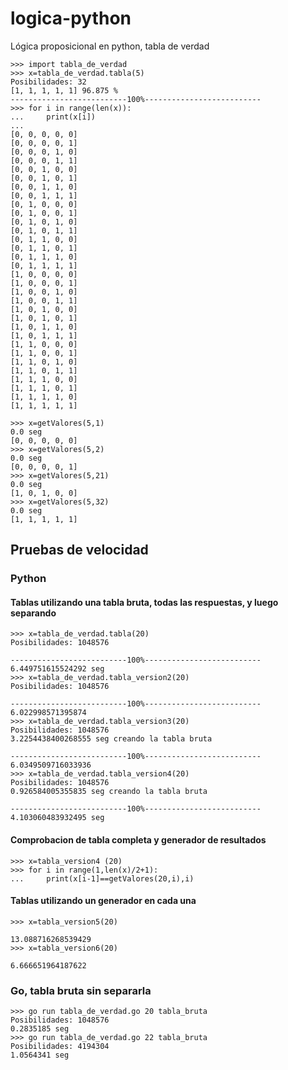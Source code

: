 # logica-python
Lógica proposicional en python, tabla de verdad

```
>>> import tabla_de_verdad
>>> x=tabla_de_verdad.tabla(5)
Posibilidades: 32
[1, 1, 1, 1, 1] 96.875 %
--------------------------100%--------------------------
>>> for i in range(len(x)):
...     print(x[i])
...
[0, 0, 0, 0, 0]
[0, 0, 0, 0, 1]
[0, 0, 0, 1, 0]
[0, 0, 0, 1, 1]
[0, 0, 1, 0, 0]
[0, 0, 1, 0, 1]
[0, 0, 1, 1, 0]
[0, 0, 1, 1, 1]
[0, 1, 0, 0, 0]
[0, 1, 0, 0, 1]
[0, 1, 0, 1, 0]
[0, 1, 0, 1, 1]
[0, 1, 1, 0, 0]
[0, 1, 1, 0, 1]
[0, 1, 1, 1, 0]
[0, 1, 1, 1, 1]
[1, 0, 0, 0, 0]
[1, 0, 0, 0, 1]
[1, 0, 0, 1, 0]
[1, 0, 0, 1, 1]
[1, 0, 1, 0, 0]
[1, 0, 1, 0, 1]
[1, 0, 1, 1, 0]
[1, 0, 1, 1, 1]
[1, 1, 0, 0, 0]
[1, 1, 0, 0, 1]
[1, 1, 0, 1, 0]
[1, 1, 0, 1, 1]
[1, 1, 1, 0, 0]
[1, 1, 1, 0, 1]
[1, 1, 1, 1, 0]
[1, 1, 1, 1, 1]
```

```
>>> x=getValores(5,1)
0.0 seg
[0, 0, 0, 0, 0]
>>> x=getValores(5,2)
0.0 seg
[0, 0, 0, 0, 1]
>>> x=getValores(5,21)
0.0 seg
[1, 0, 1, 0, 0]
>>> x=getValores(5,32)
0.0 seg
[1, 1, 1, 1, 1]
```


## Pruebas de velocidad 
### Python
#### Tablas utilizando una tabla bruta, todas las respuestas, y luego separando
```
>>> x=tabla_de_verdad.tabla(20)
Posibilidades: 1048576

--------------------------100%--------------------------
6.449751615524292 seg
>>> x=tabla_de_verdad.tabla_version2(20)
Posibilidades: 1048576

--------------------------100%--------------------------
6.022998571395874
>>> x=tabla_de_verdad.tabla_version3(20)
Posibilidades: 1048576
3.2254438400268555 seg creando la tabla bruta

--------------------------100%--------------------------
6.0349509716033936
>>> x=tabla_de_verdad.tabla_version4(20)
Posibilidades: 1048576
0.926584005355835 seg creando la tabla bruta

--------------------------100%--------------------------
4.103060483932495 seg
```
#### Comprobacion de tabla completa y generador de resultados
```
>>> x=tabla_version4 (20)
>>> for i in range(1,len(x)/2+1):
...     print(x[i-1]==getValores(20,i),i)
```
#### Tablas utilizando un generador en cada una
```
>>> x=tabla_version5(20)

13.088716268539429
>>> x=tabla_version6(20)

6.666651964187622
```

### Go, tabla bruta sin separarla
```
>>> go run tabla_de_verdad.go 20 tabla_bruta
Posibilidades: 1048576
0.2835185 seg
>>> go run tabla_de_verdad.go 22 tabla_bruta
Posibilidades: 4194304
1.0564341 seg
```
